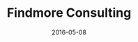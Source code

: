 ---
layout: site
title: "Findmore Consulting"
date: 2016-05-08
categories: [community]
version: 1.5.0
major: 1
minor: 5
patch: 0
slug: findmore-consulting
link: http://findmore.pt/
permalink: /sites/:slug
---